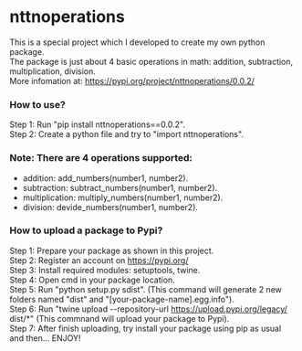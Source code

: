 # nttnoperations
This is a special project which I developed to create my own python package.\
The package is just about 4 basic operations in math: addition, subtraction, multiplication, division.\
More infomation at: https://pypi.org/project/nttnoperations/0.0.2/

### How to use?
Step 1: Run "pip install nttnoperations==0.0.2".\
Step 2: Create a python file and try to "import nttnoperations".

### Note: There are 4 operations supported:
+ addition: add_numbers(number1, number2).
+ subtraction: subtract_numbers(number1, number2).
+ multiplication: multiply_numbers(number1, number2).
+ division: devide_numbers(number1, number2).

### How to upload a package to Pypi?
Step 1: Prepare your package as shown in this project.\
Step 2: Register an account on https://pypi.org/ \
Step 3: Install required modules: setuptools, twine.\
Step 4: Open cmd in your package location.\
Step 5: Run "python setup.py sdist". (This command will generate 2 new folders named "dist" and "[your-package-name].egg.info").\
Step 6: Run "twine upload --repository-url https://upload.pypi.org/legacy/ dist/*" (This commnand will upload your package to Pypi).\
Step 7: After finish uploading, try install your package using pip as usual and then... ENJOY!
